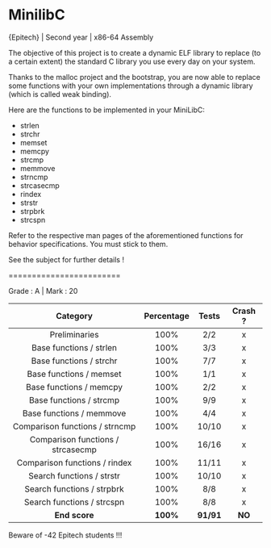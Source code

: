 # MinilibC
{Epitech} | Second year | x86-64 Assembly

The objective of this project is to create a dynamic ELF library to replace (to a certain extent) the standard
C library you use every day on your system.

Thanks to the malloc project and the bootstrap, you are now able to replace some functions with your own
implementations through a dynamic library (which is called weak binding).

Here are the functions to be implemented in your MiniLibC:

- strlen
- strchr
- memset
- memcpy
- strcmp
- memmove
- strncmp
- strcasecmp
- rindex
- strstr
- strpbrk
- strcspn

Refer to the respective man pages of the aforementioned functions for behavior specifications.
You must stick to them.

See the subject for further details !

========================

Grade : A | Mark : 20

|              Category             | Percentage |   Tests   | Crash ? |
|:---------------------------------:|:----------:|:---------:|:-------:|
| Preliminaries                     | 100%       | 2/2       | x       |
| Base functions / strlen           | 100%       | 3/3       | x       |
| Base functions / strchr           | 100%       | 7/7       | x       |
| Base functions / memset           | 100%       | 1/1       | x       |
| Base functions / memcpy           | 100%       | 2/2       | x       |
| Base functions / strcmp           | 100%       | 9/9       | x       |
| Base functions / memmove          | 100%       | 4/4       | x       |
| Comparison functions / strncmp    | 100%       | 10/10     | x       |
| Comparison functions / strcasecmp | 100%       | 16/16     | x       |
| Comparison functions / rindex     | 100%       | 11/11     | x       |
| Search functions / strstr         | 100%       | 10/10     | x       |
| Search functions / strpbrk        | 100%       | 8/8       | x       |
| Search functions / strcspn        | 100%       | 8/8       | x       |
| **End score**                     | **100%**   | **91/91** | **NO**  |

Beware of -42 Epitech students !!!
